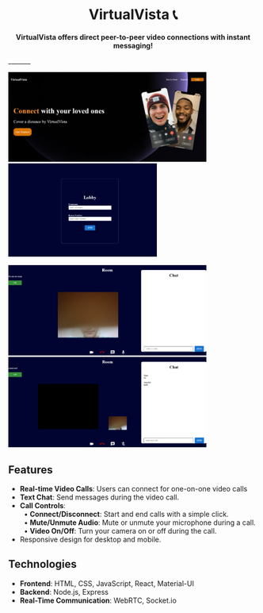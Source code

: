 <h1 align="center">VirtualVista 📞</h1>

<p align="center">
  <strong>VirtualVista offers direct peer-to-peer video connections with instant messaging!</strong>
</p>
_______
<p align="center">
  <p>
    <img src="./assets/LandingPage.png" width="400px">
    <img src="./assets/Lobby.png" width="300px">
  </p>
  <p>
    <img src="./assets/Room.png" width="400px">
    <img src="./assets/CallAccept.png" width="400px">
  </p>
</p>

## Features
- **Real-time Video Calls**: Users can connect for one-on-one video calls
- **Text Chat**: Send messages during the video call.
- **Call Controls**:<br/>
   &nbsp;&nbsp;&#8226; **Connect/Disconnect**: Start and end calls with a simple click.<br/>
   &nbsp;&nbsp;&#8226; **Mute/Unmute Audio**: Mute or unmute your microphone during a call.<br/>
   &nbsp;&nbsp;&#8226; **Video On/Off**: Turn your camera on or off during the call.
- Responsive design for desktop and mobile.


## Technologies
- **Frontend**: HTML, CSS, JavaScript, React, Material-UI
- **Backend**: Node.js, Express
- **Real-Time Communication**: WebRTC, Socket.io

  
